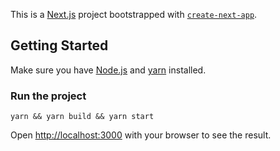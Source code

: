 This is a [Next.js](https://nextjs.org/) project bootstrapped with [`create-next-app`](https://github.com/vercel/next.js/tree/canary/packages/create-next-app).

## Getting Started
Make sure you have [Node.js](https://nodejs.org/en/) and [yarn](https://classic.yarnpkg.com/lang/en/docs/install/#debian-stable) installed.

### Run the project
```
yarn && yarn build && yarn start

```
Open [http://localhost:3000](http://localhost:3000) with your browser to see the result.



